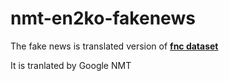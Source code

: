 # nmt-en2ko-fakenews

 The fake news is translated version of **[fnc dataset](http://www.fakenewschallenge.org/)**
 
 It is tranlated by Google NMT
